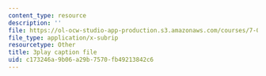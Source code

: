 ```yaml
---
content_type: resource
description: ''
file: https://ol-ocw-studio-app-production.s3.amazonaws.com/courses/7-016-introductory-biology-fall-2018/c173246a9b06a29b7570fb49213842c6_83-yKXuRDGc.srt
file_type: application/x-subrip
resourcetype: Other
title: 3play caption file
uid: c173246a-9b06-a29b-7570-fb49213842c6
---
```


